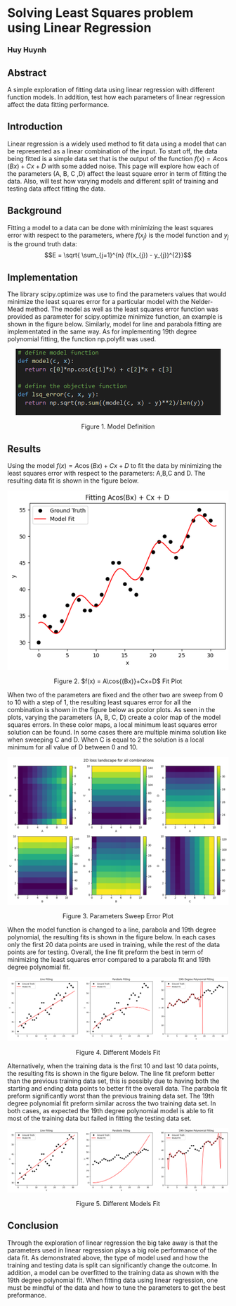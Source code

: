 # Solving Least Squares problem using Linear Regression
### Huy Huynh

## Abstract
A simple exploration of fitting data using linear regression with different function models. In addition, test how each parameters of linear regression affect
the data fitting performance.

## Introduction
Linear regression is a widely used method to fit data using a model that can be represented as a linear combination of the input. To start off, the data being fitted is a simple data set that is the output of the function $f(x) = A\cos{(Bx)}+Cx+D$ with some added noise. This page will explore how each of the parameters (A, B, C ,D) affect the least square error in term of fitting the data. Also, will test how varying models and different split of training and testing data affect fitting the data.

## Background
Fitting a model to a data can be done with minimizing the least squares error with respect to the parameters, where $f(x_{j})$ is the model function and $y_{j}$ is the ground truth data: $$E = \sqrt{ \sum_{j=1}^{n} (f(x_{j}) - y_{j})^{2}}$$

## Implementation
The library scipy.optimize was use to find the parameters values that would minimize the least squares error for a particular model with the Nelder-Mead method. The model as well as the least squares error function was provided as parameter for scipy.optimize minimize function, an example is shown in the figure below. Similarly, model for line and parabola fitting are implementated in the same way. As for implementing 19th degree polynomial fitting, the function np.polyfit was used.

<p align="center">
  <img src="https://github.com/hhuynh000/EE399_HW1/blob/main/resources/code_example.png"/>
</p>
<p align="center">
  Figure 1. Model Definition
</p>

## Results
Using the model $f(x) = A\cos{(Bx)}+Cx+D$ to fit the data by minimizing the least squares error with respect to the parameters: A,B,C and D. The resulting data fit is shown in the figure below.

<p align="center">
  <img src="https://github.com/hhuynh000/EE399_HW1/blob/main/resources/cosine.png"/>
</p>
<p align="center">
  Figure 2. $f(x) = A\cos{(Bx)}+Cx+D$ Fit Plot
</p>

When two of the parameters are fixed and the other two are sweep from 0 to 10 with a step of 1, the resulting least squares error for all the combination is shown in the figure below as pcolor plots. As seen in the plots, varying the parameters (A, B, C, D) create a color map of the model squares errors. In these color maps, a local minimum least squares error solution can be found. In some cases there are multiple minima solution like when sweeping C and D. When C is equal to 2 the solution is a local minimum for all value of D between 0 and 10.

<p align="center">
  <img src="https://github.com/hhuynh000/EE399_HW1/blob/main/resources/pcolor.png"/>
</p>
<p align="center">
  Figure 3. Parameters Sweep Error Plot
</p>

When the model function is changed to a line, parabola and 19th degree polynomial, the resulting fits is shown in the figure below. In each cases only the first 20 data points are used in training, while the rest of the data points are for testing. Overall, the line fit preform the best in term of minimizing the least squares error compared to a parabola fit and 19th degree polynomial fit.

<p align="center">
  <img src="https://github.com/hhuynh000/EE399_HW1/blob/main/resources/fit1.png"/>
</p>
<p align="center">
  Figure 4. Different Models Fit
</p>

Alternatively, when the training data is the first 10 and last 10 data points, the resulting fits is shown in the figure below. The line fit preform better than the previous training data set, this is possibly due to having both the starting and ending data points to better fit the overall data. The parabola fit preform significantly worst than the previous training data set. The 19th degree polynomial fit preform similar across the two training data set. In both cases, as expected the 19th degree polynomial model is able to fit most of the training data but failed in fitting the testing data set.

<p align="center">
  <img src="https://github.com/hhuynh000/EE399_HW1/blob/main/resources/fit2.png"/>
</p>
<p align="center">
  Figure 5. Different Models Fit
</p>

## Conclusion 
Through the exploration of linear regression the big take away is that the parameters used in linear regression plays a big role performance of the data fit. As demonstrated above, the type of model used and how the training and testing data is split can significantly change the outcome. In addition, a model can be overfitted to the training data as shown with the 19th degree polynomial fit. When fitting data using linear regression, one must be mindful of the data and how to tune the parameters to get the best preformance. 
